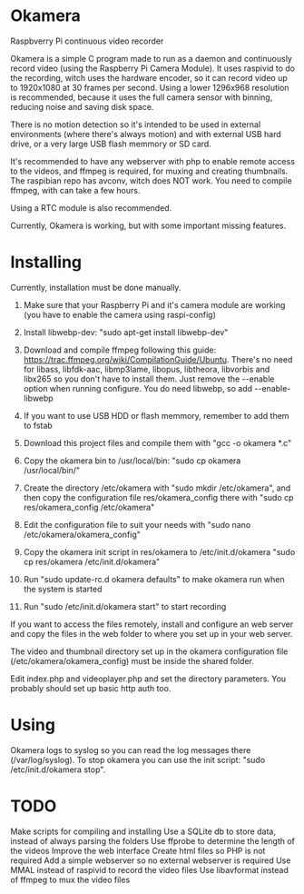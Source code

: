 # Okamera
Raspbverry Pi continuous video recorder

Okamera is a simple C program made to run as a daemon and continuously record video (using the Raspberry Pi Camera Module).
It uses raspivid to do the recording, witch uses the hardware encoder, so it can record video up to 1920x1080 at 30 frames per second.
Using a lower 1296x968 resolution is recommended, because it uses the full camera sensor with binning, reducing noise and saving disk space.

There is no motion detection so it's intended to be used in external environments (where there's always motion) and with external USB hard drive, or a very large USB flash memmory or SD card.

It's recommended to have any webserver with php to enable remote access to the videos, and ffmpeg is required, for muxing and creating thumbnails. The raspibian repo has avconv, witch does NOT work. You need to compile ffmpeg, with can take a few hours.

Using a RTC module is also recommended.

Currently, Okamera is working, but with some important missing features.



# Installing


Currently, installation must be done manually.

1. Make sure that your Raspberry Pi and it's camera module are working (you have to enable the camera using raspi-config)

2. Install libwebp-dev: "sudo apt-get install libwebp-dev"

3. Download and compile ffmpeg following this guide: https://trac.ffmpeg.org/wiki/CompilationGuide/Ubuntu. There's no need for libass, libfdk-aac, libmp3lame, libopus, libtheora, libvorbis and libx265 so you don't have to install them. Just remove the --enable option when running configure. You do need libwebp, so add --enable-libwebp

4. If you want to use USB HDD or flash memmory, remember to add them to fstab

5. Download this project files and compile them with "gcc -o okamera *.c"

6. Copy the okamera bin to /usr/local/bin: "sudo cp okamera /usr/local/bin/"

7. Create the directory /etc/okamera with "sudo mkdir /etc/okamera", and then copy the configuration file res/okamera_config there with "sudo cp res/okamera_config /etc/okamera"

8. Edit the configuration file to suit your needs with "sudo nano /etc/okamera/okamera_config"

9. Copy the okamera init script in res/okamera to /etc/init.d/okamera "sudo cp res/okamera /etc/init.d/okamera"

10. Run "sudo update-rc.d okamera defaults" to make okamera run when the system is started

11. Run "sudo /etc/init.d/okamera start" to start recording


If you want to access the files remotely, install and configure an web server and copy the files in the web folder to where you set up in your web server.

The video and thumbnail directory set up in the okamera configuration file (/etc/okamera/okamera_config) must be inside the shared folder.

Edit index.php and videoplayer.php and set the directory parameters. You probably should set up basic http auth too.


# Using
Okamera logs to syslog so you can read the log messages there (/var/log/syslog).
To stop okamera you can use the init script: "sudo /etc/init.d/okamera stop".


# TODO

Make scripts for compiling and installing
Use a SQLite db to store data, instead of always parsing the folders
Use ffprobe to determine the length of the videos
Improve the web interface
Create html files so PHP is not required
Add a simple webserver so no external webserver is required
Use MMAL instead of raspivid to record the video files
Use libavformat instead of ffmpeg to mux the video files
